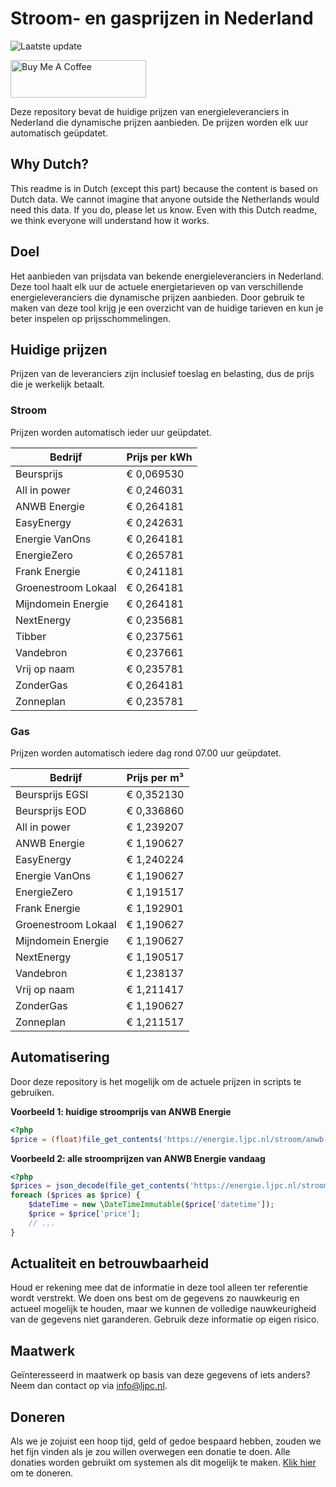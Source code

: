 # Stroom- en gasprijzen in Nederland

![Laatste update](https://img.shields.io/badge/laatste%20update-2024--09--23%2015%3A00%20CET-brightgreen)

<a href="https://www.buymeacoffee.com/Lars-" target="_blank"><img src="https://cdn.buymeacoffee.com/buttons/v2/default-orange.png" alt="Buy Me A Coffee" height="60" style="height: 60px !important;width: 217px !important;" ></a>

Deze repository bevat de huidige prijzen van energieleveranciers in Nederland die dynamische prijzen aanbieden. De prijzen worden elk uur automatisch geüpdatet.

## Why Dutch?

This readme is in Dutch (except this part) because the content is based on Dutch data. We cannot imagine that anyone outside the Netherlands would need this data. If you do, please let us know. Even with this Dutch readme, we think
everyone will understand how it works.

## Doel

Het aanbieden van prijsdata van bekende energieleveranciers in Nederland. Deze tool haalt elk uur de actuele energietarieven op van verschillende energieleveranciers die dynamische prijzen aanbieden. Door gebruik te maken van deze tool
krijg je een overzicht van de huidige tarieven en kun je beter inspelen op prijsschommelingen.

## Huidige prijzen

Prijzen van de leveranciers zijn inclusief toeslag en belasting, dus de prijs die je werkelijk betaalt.

### Stroom

Prijzen worden automatisch ieder uur geüpdatet.

 Bedrijf | Prijs per kWh 
---------|---------------
Beursprijs | € 0,069530
All in power | € 0,246031
ANWB Energie | € 0,264181
EasyEnergy | € 0,242631
Energie VanOns | € 0,264181
EnergieZero | € 0,265781
Frank Energie | € 0,241181
Groenestroom Lokaal | € 0,264181
Mijndomein Energie | € 0,264181
NextEnergy | € 0,235681
Tibber | € 0,237561
Vandebron | € 0,237661
Vrij op naam | € 0,235781
ZonderGas | € 0,264181
Zonneplan | € 0,235781


### Gas

Prijzen worden automatisch iedere dag rond 07.00 uur geüpdatet.

 Bedrijf | Prijs per m³ 
---------|--------------
Beursprijs EGSI | € 0,352130
Beursprijs EOD | € 0,336860
All in power | € 1,239207
ANWB Energie | € 1,190627
EasyEnergy | € 1,240224
Energie VanOns | € 1,190627
EnergieZero | € 1,191517
Frank Energie | € 1,192901
Groenestroom Lokaal | € 1,190627
Mijndomein Energie | € 1,190627
NextEnergy | € 1,190517
Vandebron | € 1,238137
Vrij op naam | € 1,211417
ZonderGas | € 1,190627
Zonneplan | € 1,211517


## Automatisering

Door deze repository is het mogelijk om de actuele prijzen in scripts te gebruiken.

**Voorbeeld 1: huidige stroomprijs van ANWB Energie**

```php
<?php
$price = (float)file_get_contents('https://energie.ljpc.nl/stroom/anwb-energie-nu.txt');

```

**Voorbeeld 2: alle stroomprijzen van ANWB Energie vandaag**

```php
<?php
$prices = json_decode(file_get_contents('https://energie.ljpc.nl/stroom/all-in-power-vandaag.json'),true);
foreach ($prices as $price) {
    $dateTime = new \DateTimeImmutable($price['datetime']);
    $price = $price['price'];
    // ...
}
```

## Actualiteit en betrouwbaarheid

Houd er rekening mee dat de informatie in deze tool alleen ter referentie wordt verstrekt. We doen ons best om de gegevens zo nauwkeurig en actueel mogelijk te houden, maar we kunnen de volledige nauwkeurigheid van de gegevens niet
garanderen. Gebruik deze informatie op eigen risico.

## Maatwerk

Geïnteresseerd in maatwerk op basis van deze gegevens of iets anders? Neem dan contact op
via [info@ljpc.nl](mailto:info@ljpc.nl?subject=Energie%20prijzen).

## Doneren

Als we je zojuist een hoop tijd, geld of gedoe bespaard hebben, zouden we het fijn vinden als je zou willen overwegen een
donatie te doen. Alle donaties worden gebruikt om systemen als dit mogelijk te
maken. [Klik hier](https://www.buymeacoffee.com/Lars-) om te doneren.
